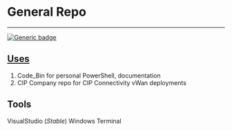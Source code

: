 # General Repo
<hr></hr>

[![Generic badge](https://img.shields.io/badge/PROFILE-Development-<COLOR>.svg)](https://shields.io/)

## <u>Uses</u>

1. Code_Bin for personal PowerShell, documentation
1. CIP Company repo for CIP Connectivity vWan deployments

## Tools

VisualStudio (_Stable_)
Windows Terminal
